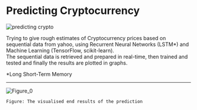 # Predicting Cryptocurrency
![predicting crypto](https://user-images.githubusercontent.com/109869412/180835766-6bed1342-a079-4f1f-8f1f-1038ba6e67ec.jpg)

Trying to give rough estimates of Cryptocurrency prices based on sequential data from yahoo, using Recurrent Neural Networks (LSTM*) and Machine Learning (TensorFlow, scikit-learn).<br>
The sequential data is retrieved and prepared in real-time, then trained and tested and finally the results are plotted in graphs.


*Long Short-Term Memory

***
![Figure_0](https://user-images.githubusercontent.com/109869412/181925392-24c352c5-86f1-4628-9295-d1c3681206cf.png)

    Figure: The visualised end results of the prediction
